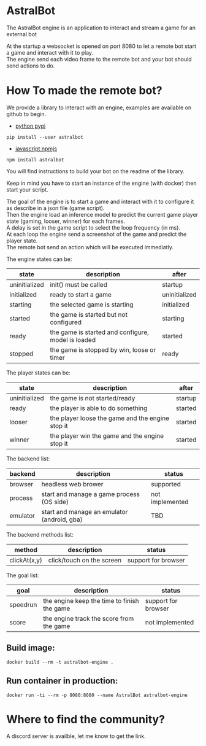 # AstralBot

The AstralBot engine is an application to interact and stream a game for an external bot

At the startup a websocket is opened on port 8080 to let a remote bot start a game and interact with it to play.  
The engine send each video frame to the remote bot and your bot should send actions to do.

How To made the remote bot?
===========================

We provide a library to interact with an engine, examples are available on github to begin.

* [python pypi](https://pypi.org/project/astralbot/)

```
pip install --user astralbot

```

* [javascript npmjs](https://www.npmjs.com/package/astralbot)

```
npm install astralbot
```

You will find instructions to build your bot on the readme of the library.

Keep in mind you have to start an instance of the engine (with docker) then start your script.


The goal of the engine is to start a game and interact with it to configure it as describe in a json file (game script).  
Then the engine load an inference model to predict the current game player state (gaming, looser, winner) for each frames.  
A delay is set in the game script to select the loop frequency (in ms).  
At each loop the engine send a screenshot of the game and predict the player state.  
The remote bot send an action which will be executed immediatly.

The engine states can be:

| state         | description                                        | after         |
| ------------- | -------------------------------------------------- | ------------- |
| uninitialized | init() must be called                              | startup       |
| initialized   | ready to start a game                              | uninitialized |
| starting      | the selected game is starting                      | initialized   |
| started       | the game is started but not configured             | starting      |
| ready         | the game is started and configure, model is loaded | started       |
| stopped       | the game is stopped by win, loose or timer         | ready         |

The player states can be:

| state         | description                                        | after         |
| ------------- | -------------------------------------------------- | ------------- |
| uninitialized | the game is not started/ready                      | startup       |
| ready         | the player is able to do something                 | started       |
| looser        | the player loose the game and the engine stop it   | started       |
| winner        | the player win the game and the engine stop it     | started       |

The backend list:

| backend       | description                                        | status          |
| ------------- | -------------------------------------------------- | --------------- |
| browser       | headless web brower                                | supported       |
| process       | start and manage a game process (OS side)          | not implemented |
| emulator      | start and manage an emulator (android, gba)        | TBD             |

The backend methods list:

| method        | description               | status              |
| ------------- | ------------------------- | ------------------- |
| clickAt(x,y)  | click/touch on the screen | support for browser |

The goal list:

| goal      | description                                 | status              |
| --------- | ------------------------------------------- | ------------------- |
| speedrun  | the engine keep the time to finish the game | support for browser |
| score     | the engine track the score from the game    | not implemented     |

Build image:
------------

```
docker build --rm -t astralbot-engine .
```

Run container in production:
----------------------------

```
docker run -ti --rm -p 8080:8080 --name AstralBot astralbot-engine
```

Where to find the community?
============================

A discord server is availble, let me know to get the link.
